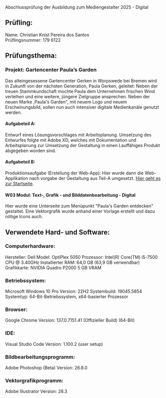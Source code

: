 
Abschlussprüfung der Ausbildung zum Mediengestalter 2025 - Digital

## Prüfling:
Name: Christian Knist Pereira dos Santos<br>
Prüflingsnummer: 179 6122

## Prüfungsthema:

### Projekt: Gartencenter Paula’s Garden

Das alteingesessene Gartencenter Gerken in Worpswede bei Bremen wird in Zukunft von der nächsten Generation, Paula Gerken, geleitet: Neben der treuen Stammkundschaft mochte Paula dem Unternehmen frischen Wind verleihen und eine weitere, jüngere Zielgruppe ansprechen. Neben der neuen Marke ,Paula's Garden", mit neuem Logo und neuem Erscheinungsbild, sollen nun auch intensiver digitale Medienkanäle genutzt werden.

#### Aufgabeteil A:

Entwurf eines Lösungsvorschlages mit Arbeitsplanung. Umsetzung des Entwurfes folgte mit Adobe XD, welches mit Dokumentation und Arbeitsplanung zur Umsetzung der Gestaltung in einen Lauffähiges Produkt abgegeben worden sind.

#### Aufgabeteil B:

Produktionsaufgabe (Erstellung der Web-App): Hier wurde dann die Web-Applikation nach vorgabe der Gestaltung aus Teil-A umgesetzt. <a href="https://kriskaps.github.io/WebApp_Paulas-Garden/" target="_blank">Hier geht es zur Startseite</a>.

#### W03 Modul: Text-, Grafik - und Bilddatenbearbeitung - Digital

Hier wurde eine Unterseite zum Menüpunkt "Paula's Garden entdecken" gestaltet. Eine Vektorgrafik wurde anhand einer Vorlage erstellt und dazu nötige Icons auch.

## Verwendete Hard- und Software:

### Computerhardware:
Hersteller: Dell
Model: OptiPlex 5050
Prozessor: Intel(R) Core(TM) i5-7500 CPU @ 3.40GHz
Installierter RAM: 64,0 GB (63,9 GB verwendbar)
Grafikkarte: NVIDIA Quadro P2000 5 GB VRAM

### Betriebssystem:
Microsoft Windows 10 Pro
Version: 22H2
Systembuild: 19045.5854
Systemtyp: 64-Bit-Betriebssystem, x64-basierter Prozessor

### Browser:
Google Chrome
Version: 137.0.7151.41 (Offizieller Build) (64-Bit)

### IDE:
Visual Studio Code
Version: 1.100.2 (user setup)

### Bildbearbeitungsprogramm:
Adobe Photoshop (Beta)
Version: 26.8.0

### Vektorgrafikprogramm:
Adobe Illustrator
Version: 28.3

